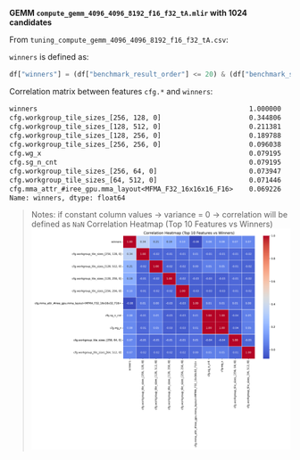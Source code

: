 **GEMM `compute_gemm_4096_4096_8192_f16_f32_tA.mlir` with 1024 candidates**

From `tuning_compute_gemm_4096_4096_8192_f16_f32_tA.csv`:

`winners` is defined as:
```python
df["winners"] = (df["benchmark_result_order"] <= 20) & (df["benchmark_speedup"] < 1)
```

Correlation matrix between features `cfg.*` and `winners`:
```
winners                                                     1.000000
cfg.workgroup_tile_sizes_[256, 128, 0]                      0.344806
cfg.workgroup_tile_sizes_[128, 512, 0]                      0.211381
cfg.workgroup_tile_sizes_[128, 256, 0]                      0.189788
cfg.workgroup_tile_sizes_[256, 256, 0]                      0.096038
cfg.wg_x                                                    0.079195
cfg.sg_n_cnt                                                0.079195
cfg.workgroup_tile_sizes_[256, 64, 0]                       0.073947
cfg.workgroup_tile_sizes_[64, 512, 0]                       0.071446
cfg.mma_attr_#iree_gpu.mma_layout<MFMA_F32_16x16x16_F16>    0.069226
Name: winners, dtype: float64
```
> Notes: if constant column values -> variance = 0 -> correlation will be defined as `NaN`
Correlation Heatmap (Top 10 Features vs Winners)
![Correlation Heatmap (Top 10 Features vs Winners)](https://github.com/RattataKing/shark-ai/blob/dispatch_tuner/sharktuner/dispatch_tuner/single_gemm/compute_gemm_4096_4096_8192_f16_f32_tA/correlation_heatmap.png)